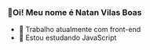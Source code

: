 ### 👋Oi! Meu nome é Natan Vilas Boas

- 🔭 Trabalho atualmente com front-end
- 🌱 Estou estudando JavaScript

<div>
  

